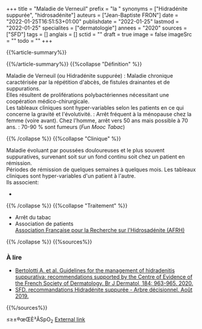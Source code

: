 +++
title = "Maladie de Verneuil"
prefix = "la "
synonyms = ["Hidradénite suppurée", "hidrosadénite"]
auteurs = ["Jean-Baptiste FRON"]
date = "2022-01-25T16:51:53+01:00"
publishdate = "2022-01-25"
lastmod = "2022-01-25"
specialites = ["dermatologie"]
annees = "2020"
sources = ["SFD"]
tags = []
anglais = []
sctid = ""
draft = true
image = false
imageSrc = ""
todo = ""
+++

{{%article-summary%}}



{{%/article-summary%}}
{{%collapse "Définition" %}}

Maladie de Verneuil (ou Hidradénite suppurée)
: Maladie chronique caractérisée par la répétition d'abcès, de fistules drainantes et de suppurations.  
Elles résultent de proliférations polybactériennes nécessitant une coopération médico-chirurgicale.  
Les tableaux cliniques sont hyper-variables selon les patients en ce qui concerne la gravité et l'évolutivité.
: Arrêt fréquent à la ménopause chez la femme (voire avant). Chez l'homme, arrêt vers 50 ans mais possible à 70 ans.
: 70-90 % sont fumeurs (*Fun Mooc Tabac*)

{{% /collapse %}}
{{%collapse "Clinique" %}}

Maladie évoluant par poussées douloureuses et le plus souvent suppuratives, survenant soit sur un fond continu soit chez un patient en rémission.  
Périodes de rémission de quelques semaines à quelques mois.
Les tableaux cliniques sont hyper-variables d'un patient à l'autre.  
Ils associent:

- 

{{% /collapse %}}
{{%collapse "Traitement" %}}

- Arrêt du tabac
- Association de patients  
[Association Française pour la Recherche sur l'Hidrosadénite (AFRH)](http://www.afrh.fr/)

{{% /collapse %}}
{{%sources%}}

### À lire

- [Bertolotti A. et al. Guidelines for the management of hidradenitis suppurativa: recommendations supported by the Centre of Evidence of the French Society of Dermatology. Br J Dermatol, 184: 963-965. 2020.](https://onlinelibrary.wiley.com/doi/10.1111/bjd.19710)
- [SFD. recommandations Hidradénite suppurée - Arbre décisionnel. Août 2019.](https://reco.sfdermato.org/fr/recommandations-hidrad%C3%A9nite-suppur%C3%A9e)

{{%/sources%}}

≤≥±®œŒÈ³ÂSpO<sub>2</sub>
[External link](https://discourse.gohugo.io/ "{rel='nofollow'}")
